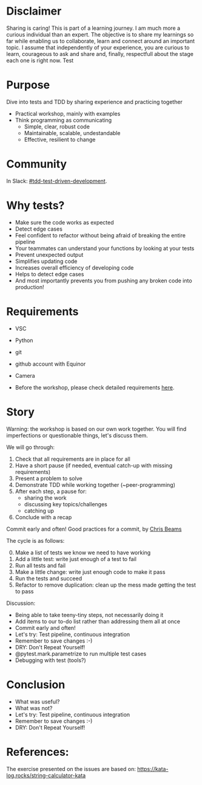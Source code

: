 # Disclaimer
Sharing is caring! This is part of a learning journey. I am much more a curious individual than an expert. The objective is to share my learnings so far while enabling us to collaborate, learn and connect around an important topic. I assume that independently of your experience, you are curious to learn, courageous to ask and share and, finally, respectfull about the stage each one is right now.
Test

# Purpose
Dive into tests and TDD by sharing experience and practicing together
- Practical workshop, mainly with examples
- Think programming as communicating 
  * Simple, clear, robust code
  * Maintainable, scalable, undestandable
  * Effective, resilient to change

# Community
In Slack: [#tdd-test-driven-development](https://app.slack.com/client/T02JL00JU/C01SP39JDFU/thread/C8W3SUK17-1622572475.035100).

# Why tests?
- Make sure the code works as expected
- Detect edge cases
- Feel confident to refactor without being afraid of breaking the entire pipeline
- Your teammates can understand your
functions by looking at your tests
- Prevent unexpected output
- Simplifies updating code
- Increases overall efficiency of developing code
- Helps to detect edge cases
- And most importantly prevents you from pushing any broken code into production!

# Requirements
- VSC
- Python
- git
- github account with Equinor
- Camera

- Before the workshop, please check detailed requirements [here](https://github.com/equinor/tdd_workshop/issues/7).

# Story

Warning: the workshop is based on our own work together. 
You will find imperfections or questionable things, let's discuss them.

We will go through:
1. Check that all requirements are in place for all
2. Have a short pause (if needed, eventual catch-up with missing requirements)
3. Present a problem to solve
4. Demonstrate TDD while working together (~peer-programming)
5. After each step, a pause for:
    - sharing the work
    - discussing key topics/challenges
    - catching up
6. Conclude with a recap

Commit early and often!
Good practices for a commit, by [Chris Beams](https://chris.beams.io/posts/git-commit/)


The cycle is as follows:

0. Make a list of tests we know we need to have working
1. Add a little test: write just enough of a test to fail
2. Run all tests and fail
3. Make a little change: write just enough code to make it pass
4. Run the tests and succeed
5. Refactor to remove duplication: clean up the mess made getting the test to pass

Discussion:
- Being able to take teeny-tiny steps, not necessarily doing it
- Add items to our to-do list rather than addressing them all at once
- Commit early and often!
- Let's try: Test pipeline, continuous integration
- Remember to save changes :-) 
- DRY: Don't Repeat Yourself!
- @pytest.mark.parametrize to run multiple test cases
- Debugging with test (tools?)

# Conclusion
- What was useful?
- What was not?
- Let's try: Test pipeline, continuous integration
- Remember to save changes :-) 
- DRY: Don't Repeat Yourself!

# References:
The exercise presented on the issues are based on: https://kata-log.rocks/string-calculator-kata
